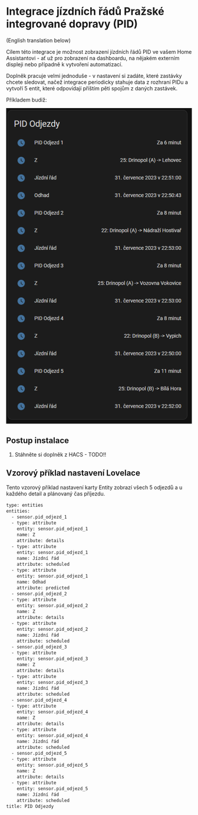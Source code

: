 # Integrace jízdních řádů Pražské integrované dopravy (PID)
(English translation below)

Cílem této integrace je možnost zobrazení jízdních řádů PID ve vašem Home Assistantovi - ať už pro zobrazení na dashboardu, na nějakém externím displeji nebo případně k vytvoření automatizací.

Doplněk pracuje velmi jednoduše - v nastavení si zadáte, které zastávky chcete sledovat, načež integrace periodicky stahuje data z rozhraní PIDu a vytvoří 5 entit, které odpovídají příštím pěti spojům z daných zastávek. 

Příkladem budiž:

![lovelace ukázka](img/lovelace.png)

## Postup instalace 
1. Stáhněte si doplněk z HACS - TODO!!

## Vzorový příklad nastavení Lovelace
Tento vzorový příklad nastavení karty Entity zobrazí všech 5 odjezdů a u každého detail a plánovaný čas příjezdu.
```
type: entities
entities:
  - sensor.pid_odjezd_1
  - type: attribute
    entity: sensor.pid_odjezd_1
    name: Z
    attribute: details
  - type: attribute
    entity: sensor.pid_odjezd_1
    name: Jízdní řád
    attribute: scheduled
  - type: attribute
    entity: sensor.pid_odjezd_1
    name: Odhad
    attribute: predicted
  - sensor.pid_odjezd_2
  - type: attribute
    entity: sensor.pid_odjezd_2
    name: Z
    attribute: details
  - type: attribute
    entity: sensor.pid_odjezd_2
    name: Jízdní řád
    attribute: scheduled
  - sensor.pid_odjezd_3
  - type: attribute
    entity: sensor.pid_odjezd_3
    name: Z
    attribute: details
  - type: attribute
    entity: sensor.pid_odjezd_3
    name: Jízdní řád
    attribute: scheduled
  - sensor.pid_odjezd_4
  - type: attribute
    entity: sensor.pid_odjezd_4
    name: Z
    attribute: details
  - type: attribute
    entity: sensor.pid_odjezd_4
    name: Jízdní řád
    attribute: scheduled
  - sensor.pid_odjezd_5
  - type: attribute
    entity: sensor.pid_odjezd_5
    name: Z
    attribute: details
  - type: attribute
    entity: sensor.pid_odjezd_5
    name: Jízdní řád
    attribute: scheduled
title: PID Odjezdy

```